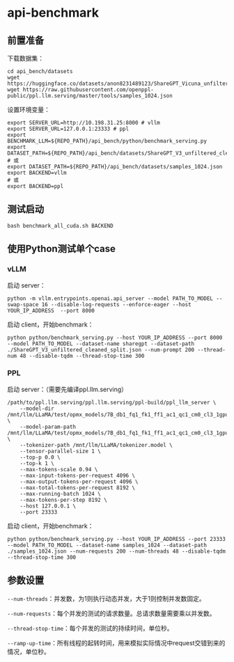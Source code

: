 # api-benchmark

## 前置准备

下载数据集：

```shell
cd api_bench/datasets
wget https://huggingface.co/datasets/anon8231489123/ShareGPT_Vicuna_unfiltered/resolve/main/ShareGPT_V3_unfiltered_cleaned_split.json
wget https://raw.githubusercontent.com/openppl-public/ppl.llm.serving/master/tools/samples_1024.json
```

设置环境变量：
```shell
export SERVER_URL=http://10.198.31.25:8000 # vllm
export SERVER_URL=127.0.0.1:23333 # ppl
export BENCHMARK_LLM=${REPO_PATH}/api_bench/python/benchmark_serving.py
export DATASET_PATH=${REPO_PATH}/api_bench/datasets/ShareGPT_V3_unfiltered_cleaned_split.json
# 或
export DATASET_PATH=${REPO_PATH}/api_bench/datasets/samples_1024.json
export BACKEND=vllm
# 或
export BACKEND=ppl
```

## 测试启动

```shell
bash benchmark_all_cuda.sh BACKEND
```

## 使用Python测试单个case

### vLLM

启动 server：
```shell
python -m vllm.entrypoints.openai.api_server --model PATH_TO_MODEL --swap-space 16 --disable-log-requests --enforce-eager --host YOUR_IP_ADDRESS  --port 8000
```

启动 client，开始benchmark：
```shell
python python/benchmark_serving.py --host YOUR_IP_ADDRESS --port 8000 --model PATH_TO_MODEL --dataset-name sharegpt --dataset-path ./ShareGPT_V3_unfiltered_cleaned_split.json --num-prompt 200 --thread-num 48 --disable-tqdm --thread-stop-time 300
```

### PPL

启动 server：（需要先编译ppl.llm.serving）
```shell
/path/to/ppl.llm.serving/ppl.llm.serving/ppl-build/ppl_llm_server \
    --model-dir /mnt/llm/LLaMA/test/opmx_models/7B_db1_fq1_fk1_ff1_ac1_qc1_cm0_cl3_1gpu \
    --model-param-path /mnt/llm/LLaMA/test/opmx_models/7B_db1_fq1_fk1_ff1_ac1_qc1_cm0_cl3_1gpu/params.json \
    --tokenizer-path /mnt/llm/LLaMA/tokenizer.model \
    --tensor-parallel-size 1 \
    --top-p 0.0 \
    --top-k 1 \
    --max-tokens-scale 0.94 \
    --max-input-tokens-per-request 4096 \
    --max-output-tokens-per-request 4096 \
    --max-total-tokens-per-request 8192 \
    --max-running-batch 1024 \
    --max-tokens-per-step 8192 \
    --host 127.0.0.1 \
    --port 23333
```

启动 client，开始benchmark：
```shell
python python/benchmark_serving.py --host YOUR_IP_ADDRESS --port 23333 --model PATH_TO_MODEL --dataset-name samples_1024 --dataset-path ./samples_1024.json --num-requests 200 --num-threads 48 --disable-tqdm --thread-stop-time 300
```

## 参数设置

`--num-threads`：并发数，为1则执行动态并发，大于1则控制并发数固定。

`--num-requests`：每个并发的测试的请求数量。总请求数量需要乘以并发数。

`--thread-stop-time`：每个并发的测试的持续时间，单位秒。

`--ramp-up-time`：所有线程的起转时间，用来模拟实际情况中request交错到来的情况，单位秒。